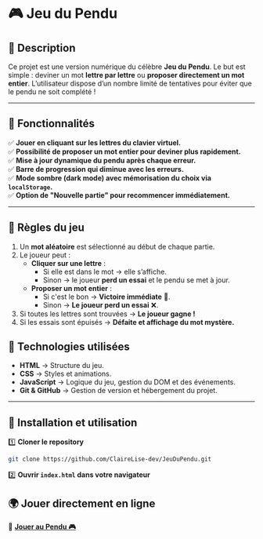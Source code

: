 # 🎮 Jeu du Pendu

## 📌 Description

Ce projet est une version numérique du célèbre **Jeu du Pendu**. Le but est simple : deviner un mot **lettre par lettre** ou **proposer directement un mot entier**. L’utilisateur dispose d’un nombre limité de tentatives pour éviter que le pendu ne soit complété !

---

## 🚀 Fonctionnalités

✅ **Jouer en cliquant sur les lettres du clavier virtuel.**  
✅ **Possibilité de proposer un mot entier pour deviner plus rapidement.**  
✅ **Mise à jour dynamique du pendu après chaque erreur.**  
✅ **Barre de progression qui diminue avec les erreurs.**  
✅ **Mode sombre (dark mode) avec mémorisation du choix via `localStorage`.**  
✅ **Option de "Nouvelle partie" pour recommencer immédiatement.**

---

## 🎯 Règles du jeu

1. Un **mot aléatoire** est sélectionné au début de chaque partie.
2. Le joueur peut :
   - **Cliquer sur une lettre** :
     - Si elle est dans le mot → elle s’affiche.
     - Sinon → le joueur **perd un essai** et le pendu se met à jour.
   - **Proposer un mot entier** :
     - Si c'est le bon → **Victoire immédiate** 🎉.
     - Sinon → **Le joueur perd un essai** ❌.
3. Si toutes les lettres sont trouvées → **Le joueur gagne !**
4. Si les essais sont épuisés → **Défaite et affichage du mot mystère.**

## 🔧 Technologies utilisées

- **HTML** → Structure du jeu.
- **CSS** → Styles et animations.
- **JavaScript** → Logique du jeu, gestion du DOM et des événements.
- **Git & GitHub** → Gestion de version et hébergement du projet.

---

## 📂 Installation et utilisation

1️⃣ **Cloner le repository**

```bash
git clone https://github.com/ClaireLise-dev/JeuDuPendu.git
```

2️⃣ **Ouvrir `index.html` dans votre navigateur**

## 🌍 Jouer directement en ligne

🔗 **[Jouer au Pendu 🎮](https://clairelise-dev.github.io/JeuDuPendu/)**
